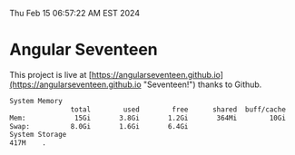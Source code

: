 Thu Feb 15 06:57:22 AM EST 2024

# Angular Seventeen


This project is live at [https://angularseventeen.github.io](https://angularseventeen.github.io "Seventeen!") thanks to Github.

```bash
System Memory
               total        used        free      shared  buff/cache   available
Mem:            15Gi       3.8Gi       1.2Gi       364Mi        10Gi        11Gi
Swap:          8.0Gi       1.6Gi       6.4Gi
System Storage
417M	.
